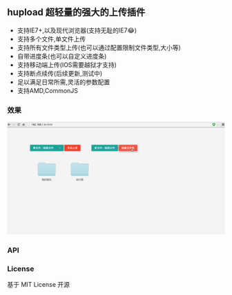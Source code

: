 ## hupload 超轻量的强大的上传插件

+ 支持IE7+,以及现代浏览器(支持无耻的IE7:joy:)
+ 支持多个文件,单文件上传
+ 支持所有文件类型上传(也可以通过配置限制文件类型,大小等)
+ 自带进度条(也可以自定义进度条)
+ 支持移动端上传(IOS需要越狱才支持)
+ 支持断点续传(后续更新,测试中)
+ 足以满足日常所需,灵活的参数配置
+ 支持AMD,CommonJS

### 效果

[![gif](https://github.com/SeuHkx/Wild/blob/master/js/lib-hupload/images/upload.gif "gif")](https://github.com/SeuHkx/Wild/blob/master/js/lib-hupload/images/upload.gif "gif")
### API

### License

基于 MIT License 开源
